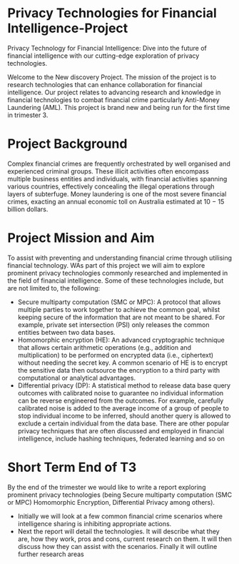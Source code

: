 # Privacy Technologies for Financial Intelligence-Project
Privacy Technology for Financial Intelligence: Dive into the future of financial intelligence with our cutting-edge exploration of privacy technologies.

Welcome to the New discovery Project. The mission of the project is to research technologies that can enhance collaboration for financial intelligence. Our project relates to advancing research and knowledge in financial technologies to combat financial crime particularly Anti-Money Laundering (AML). This project is brand new and being run for the first time in trimester 3.

# Project Background
Complex financial crimes are frequently orchestrated by well organised and experienced criminal groups. 
These illicit activities often encompass multiple business entities and individuals, with financial activities 
spanning various countries, effectively concealing the illegal operations through layers of subterfuge. 
Money laundering is one of the most severe financial crimes, exacting an annual economic toll on Australia 
estimated at 10 − 15 billion dollars.


# Project Mission and Aim 
To assist with preventing and understanding financial crime through utilising financial technology. WAs part of this project we will aim to explore prominent privacy technologies commonly researched and implemented in the field of financial intelligence. Some of these technologies include, but are not limited to, the following:

- Secure multiparty computation (SMC or MPC): A protocol that allows multiple parties to work 
together to achieve the common goal, whilst keeping secure of the information that are not meant 
to be shared. For example, private set intersection (PSI) only releases the common entities between 
two data bases.
- Homomorphic encryption (HE): An advanced cryptographic technique that allows certain 
arithmetic operations (e.g., addition and multiplication) to be performed on encrypted data (i.e., 
ciphertext) without needing the secret key. A common scenario of HE is to encrypt the sensitive 
data then outsource the encryption to a third party with computational or analytical advantages.
- Differential privacy (DP): A statistical method to release data base query outcomes with calibrated 
noise to guarantee no individual information can be reverse engineered from the outcomes. For 
example, carefully calibrated noise is added to the average income of a group of people to stop 
individual income to be inferred, should another query is allowed to exclude a certain individual 
from the data base.
There are other popular privacy techniques that are often discussed and employed in financial intelligence, 
include hashing techniques, federated learning and so on

# Short Term End of T3 
By the end of the trimester we would like to write a report exploring prominent privacy technologies (being Secure multiparty computation (SMC or MPC) Homomorphic Encryption, Differential Privacy among others). 
- Initially we will look at a few common financial crime scenarios where intelligence sharing is inhibiting appropriate actions.
- Next the report will detail the technologies. It will describe what they are, how they work, pros and cons, current research on them. It will then discuss how they can assist with the scenarios. Finally it will outline further research areas
